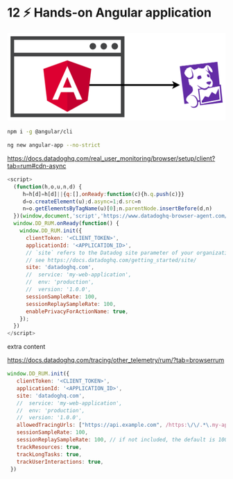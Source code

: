 # 12 ⚡ Hands-on Angular application

![](../imgs/18a89e0680cc40a3824c241360107047.png)


```bash
npm i -g @angular/cli
```

```bash
ng new angular-app --no-strict
```

https://docs.datadoghq.com/real_user_monitoring/browser/setup/client?tab=rum#cdn-async
```js
<script>
  (function(h,o,u,n,d) {
     h=h[d]=h[d]||{q:[],onReady:function(c){h.q.push(c)}}
     d=o.createElement(u);d.async=1;d.src=n
     n=o.getElementsByTagName(u)[0];n.parentNode.insertBefore(d,n)
  })(window,document,'script','https://www.datadoghq-browser-agent.com/us1/v6/datadog-rum.js','DD_RUM')
  window.DD_RUM.onReady(function() {
    window.DD_RUM.init({
      clientToken: '<CLIENT_TOKEN>',
      applicationId: '<APPLICATION_ID>',
      // `site` refers to the Datadog site parameter of your organization
      // see https://docs.datadoghq.com/getting_started/site/
      site: 'datadoghq.com',
      //  service: 'my-web-application',
      //  env: 'production',
      //  version: '1.0.0',
      sessionSampleRate: 100,
      sessionReplaySampleRate: 100,
      enablePrivacyForActionName: true,
    });
  })
</script>
```

extra content

https://docs.datadoghq.com/tracing/other_telemetry/rum/?tab=browserrum

```js
window.DD_RUM.init({
   clientToken: '<CLIENT_TOKEN>',
   applicationId: '<APPLICATION_ID>',
   site: 'datadoghq.com',
   //  service: 'my-web-application',
   //  env: 'production',
   //  version: '1.0.0',
   allowedTracingUrls: ["https://api.example.com", /https:\/\/.*\.my-api-domain\.com/, (url) => url.startsWith("https://api.example.com")],
   sessionSampleRate: 100,
   sessionReplaySampleRate: 100, // if not included, the default is 100
   trackResources: true,
   trackLongTasks: true,
   trackUserInteractions: true,
 })
```



